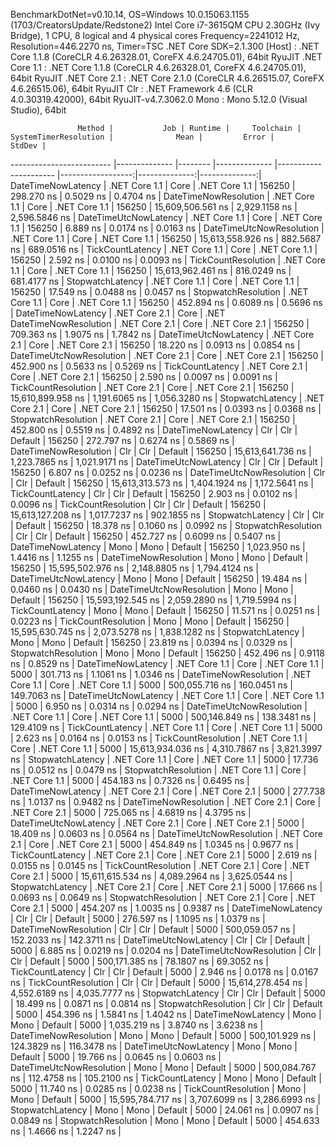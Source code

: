 
BenchmarkDotNet=v0.10.14, OS=Windows 10.0.15063.1155 (1703/CreatorsUpdate/Redstone2)
Intel Core i7-3615QM CPU 2.30GHz (Ivy Bridge), 1 CPU, 8 logical and 4 physical cores
Frequency=2241012 Hz, Resolution=446.2270 ns, Timer=TSC
.NET Core SDK=2.1.300
  [Host]        : .NET Core 1.1.8 (CoreCLR 4.6.26328.01, CoreFX 4.6.24705.01), 64bit RyuJIT
  .NET Core 1.1 : .NET Core 1.1.8 (CoreCLR 4.6.26328.01, CoreFX 4.6.24705.01), 64bit RyuJIT
  .NET Core 2.1 : .NET Core 2.1.0 (CoreCLR 4.6.26515.07, CoreFX 4.6.26515.06), 64bit RyuJIT
  Clr           : .NET Framework 4.6 (CLR 4.0.30319.42000), 64bit RyuJIT-v4.7.3062.0
  Mono          : Mono 5.12.0 (Visual Studio), 64bit 


                   Method |           Job | Runtime |     Toolchain | SystemTimerResolution |              Mean |         Error |        StdDev |
------------------------- |-------------- |-------- |-------------- |---------------------- |------------------:|--------------:|--------------:|
       DateTimeNowLatency | .NET Core 1.1 |    Core | .NET Core 1.1 |                156250 |        298.270 ns |     0.5029 ns |     0.4704 ns |
    DateTimeNowResolution | .NET Core 1.1 |    Core | .NET Core 1.1 |                156250 | 15,609,506.561 ns | 2,929.1158 ns | 2,596.5846 ns |
    DateTimeUtcNowLatency | .NET Core 1.1 |    Core | .NET Core 1.1 |                156250 |          6.889 ns |     0.0174 ns |     0.0163 ns |
 DateTimeUtcNowResolution | .NET Core 1.1 |    Core | .NET Core 1.1 |                156250 | 15,613,558.926 ns |   882.5687 ns |   689.0516 ns |
         TickCountLatency | .NET Core 1.1 |    Core | .NET Core 1.1 |                156250 |          2.592 ns |     0.0100 ns |     0.0093 ns |
      TickCountResolution | .NET Core 1.1 |    Core | .NET Core 1.1 |                156250 | 15,613,962.461 ns |   816.0249 ns |   681.4177 ns |
         StopwatchLatency | .NET Core 1.1 |    Core | .NET Core 1.1 |                156250 |         17.549 ns |     0.0488 ns |     0.0457 ns |
      StopwatchResolution | .NET Core 1.1 |    Core | .NET Core 1.1 |                156250 |        452.894 ns |     0.6089 ns |     0.5696 ns |
       DateTimeNowLatency | .NET Core 2.1 |    Core | .NET 
    DateTimeNowResolution | .NET Core 2.1 |    Core | .NET Core 2.1 |                156250 |        709.363 ns |     1.9075 ns |     1.7842 ns |
    DateTimeUtcNowLatency | .NET Core 2.1 |    Core | .NET Core 2.1 |                156250 |         18.220 ns |     0.0913 ns |     0.0854 ns |
 DateTimeUtcNowResolution | .NET Core 2.1 |    Core | .NET Core 2.1 |                156250 |        452.900 ns |     0.5633 ns |     0.5269 ns |
         TickCountLatency | .NET Core 2.1 |    Core | .NET Core 2.1 |                156250 |          2.590 ns |     0.0097 ns |     0.0091 ns |
      TickCountResolution | .NET Core 2.1 |    Core | .NET Core 2.1 |                156250 | 15,610,899.958 ns | 1,191.6065 ns | 1,056.3280 ns |
         StopwatchLatency | .NET Core 2.1 |    Core | .NET Core 2.1 |                156250 |         17.501 ns |     0.0393 ns |     0.0368 ns |
      StopwatchResolution | .NET Core 2.1 |    Core | .NET Core 2.1 |                156250 |        452.800 ns |     0.5519 ns |     0.4892 ns |
       DateTimeNowLatency |           Clr |     Clr |       Default |                156250 |        272.797 ns |     0.6274 ns |     0.5869 ns |
    DateTimeNowResolution |           Clr |     Clr |       Default |                156250 | 15,613,641.736 ns | 1,223.7865 ns | 1,021.9171 ns |
    DateTimeUtcNowLatency |           Clr |     Clr |       Default |                156250 |          6.807 ns |     0.0252 ns |     0.0236 ns |
 DateTimeUtcNowResolution |           Clr |     Clr |       Default |                156250 | 15,613,313.573 ns | 1,404.1924 ns | 1,172.5641 ns |
         TickCountLatency |           Clr |     Clr |       Default |                156250 |          2.903 ns |     0.0102 ns |     0.0096 ns |
      TickCountResolution |           Clr |     Clr |       Default |                156250 | 15,613,127.208 ns | 1,017.7237 ns |   902.1855 ns |
         StopwatchLatency |           Clr |     Clr |       Default |                156250 |         18.378 ns |     0.1060 ns |     0.0992 ns |
      StopwatchResolution |           Clr |     Clr |       Default |                156250 |        452.727 ns |     0.6099 ns |     0.5407 ns |
       DateTimeNowLatency |          Mono |    Mono |       Default |                156250 |      1,023.950 ns |     1.4416 ns |     1.1255 ns |
    DateTimeNowResolution |          Mono |    Mono |       Default |                156250 | 15,595,502.976 ns | 2,148.8805 ns | 1,794.4124 ns |
    DateTimeUtcNowLatency |          Mono |    Mono |       Default |                156250 |         19.484 ns |     0.0460 ns |     0.0430 ns |
 DateTimeUtcNowResolution |          Mono |    Mono |       Default |                156250 | 15,593,192.545 ns | 2,059.2890 ns | 1,719.5994 ns |
         TickCountLatency |          Mono |    Mono |       Default |                156250 |         11.571 ns |     0.0251 ns |     0.0223 ns |
      TickCountResolution |          Mono |    Mono |       Default |                156250 | 15,595,630.745 ns | 2,073.5278 ns | 1,838.1282 ns |
         StopwatchLatency |          Mono |    Mono |       Default |                156250 |         23.819 ns |     0.0394 ns |     0.0329 ns |
      StopwatchResolution |          Mono |    Mono |       Default |                156250 |        452.496 ns |     0.9118 ns |     0.8529 ns |
       DateTimeNowLatency | .NET Core 1.1 |    Core | .NET Core 1.1 |                  5000 |        301.713 ns |     1.1061 ns |     1.0346 ns |
    DateTimeNowResolution | .NET Core 1.1 |    Core | .NET Core 1.1 |                  5000 |    500,055.716 ns |   160.0451 ns |   149.7063 ns |
    DateTimeUtcNowLatency | .NET Core 1.1 |    Core | .NET Core 1.1 |                  5000 |          6.950 ns |     0.0314 ns |     0.0294 ns |
 DateTimeUtcNowResolution | .NET Core 1.1 |    Core | .NET Core 1.1 |                  5000 |    500,146.849 ns |   138.3481 ns |   129.4109 ns |
         TickCountLatency | .NET Core 1.1 |    Core | .NET Core 1.1 |                  5000 |          2.623 ns |     0.0164 ns |     0.0153 ns |
      TickCountResolution | .NET Core 1.1 |    Core | .NET Core 1.1 |                  5000 | 15,613,934.036 ns | 4,310.7867 ns | 3,821.3997 ns |
         StopwatchLatency | .NET Core 1.1 |    Core | .NET Core 1.1 |                  5000 |         17.736 ns |     0.0512 ns |     0.0479 ns |
      StopwatchResolution | .NET Core 1.1 |    Core | .NET Core 1.1 |                  5000 |        454.183 ns |     0.7326 ns |     0.6495 ns |
       DateTimeNowLatency | .NET Core 2.1 |    Core | .NET Core 2.1 |                  5000 |        277.738 ns |     1.0137 ns |     0.9482 ns |
    DateTimeNowResolution | .NET Core 2.1 |    Core | .NET Core 2.1 |                  5000 |        725.065 ns |     4.6819 ns |     4.3795 ns |
    DateTimeUtcNowLatency | .NET Core 2.1 |    Core | .NET Core 2.1 |                  5000 |         18.409 ns |     0.0603 ns |     0.0564 ns |
 DateTimeUtcNowResolution | .NET Core 2.1 |    Core | .NET Core 2.1 |                  5000 |        454.849 ns |     1.0345 ns |     0.9677 ns |
         TickCountLatency | .NET Core 2.1 |    Core | .NET Core 2.1 |                  5000 |          2.619 ns |     0.0155 ns |     0.0145 ns |
      TickCountResolution | .NET Core 2.1 |    Core | .NET Core 2.1 |                  5000 | 15,611,615.534 ns | 4,089.2964 ns | 3,625.0544 ns |
         StopwatchLatency | .NET Core 2.1 |    Core | .NET Core 2.1 |                  5000 |         17.666 ns |     0.0693 ns |     0.0649 ns |
      StopwatchResolution | .NET Core 2.1 |    Core | .NET Core 2.1 |                  5000 |        454.207 ns |     1.0035 ns |     0.9387 ns |
       DateTimeNowLatency |           Clr |     Clr |       Default |                  5000 |        276.597 ns |     1.1095 ns |     1.0379 ns |
    DateTimeNowResolution |           Clr |     Clr |       Default |                  5000 |    500,059.057 ns |   152.2033 ns |   142.3711 ns |
    DateTimeUtcNowLatency |           Clr |     Clr |       Default |                  5000 |          6.885 ns |     0.0219 ns |     0.0204 ns |
 DateTimeUtcNowResolution |           Clr |     Clr |       Default |                  5000 |    500,171.385 ns |    78.1807 ns |    69.3052 ns |
         TickCountLatency |           Clr |     Clr |       Default |                  5000 |          2.946 ns |     0.0178 ns |     0.0167 ns |
      TickCountResolution |           Clr |     Clr |       Default |                  5000 | 15,614,278.454 ns | 4,552.6189 ns | 4,035.7777 ns |
         StopwatchLatency |           Clr |     Clr |       Default |                  5000 |         18.499 ns |     0.0871 ns |     0.0814 ns |
      StopwatchResolution |           Clr |     Clr |       Default |                  5000 |        454.396 ns |     1.5841 ns |     1.4042 ns |
       DateTimeNowLatency |          Mono |    Mono |       Default |                  5000 |      1,035.219 ns |     3.8740 ns |     3.6238 ns |
    DateTimeNowResolution |          Mono |    Mono |       Default |                  5000 |    500,101.929 ns |   124.3829 ns |   116.3478 ns |
    DateTimeUtcNowLatency |          Mono |    Mono |       Default |                  5000 |         19.766 ns |     0.0645 ns |     0.0603 ns |
 DateTimeUtcNowResolution |          Mono |    Mono |       Default |                  5000 |    500,084.767 ns |   112.4758 ns |   105.2100 ns |
         TickCountLatency |          Mono |    Mono |       Default |                  5000 |         11.740 ns |     0.0285 ns |     0.0238 ns |
      TickCountResolution |          Mono |    Mono |       Default |                  5000 | 15,595,784.717 ns | 3,707.6099 ns | 3,286.6993 ns |
         StopwatchLatency |          Mono |    Mono |       Default |                  5000 |         24.061 ns |     0.0907 ns |     0.0849 ns |
      StopwatchResolution |          Mono |    Mono |       Default |                  5000 |        454.633 ns |     1.4666 ns |     1.2247 ns |
